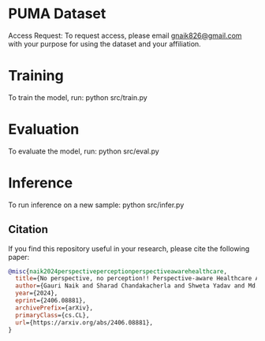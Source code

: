 # PUMA Dataset
 Access Request: To request access, please email gnaik826@gmail.com with your purpose for using the dataset and your affiliation.

# Training
To train the model, run:
python src/train.py

# Evaluation
To evaluate the model, run:
python src/eval.py


# Inference
To run inference on a new sample:
python src/infer.py 






## Citation

If you find this repository useful in your research, please cite the following paper:

```bibtex
@misc{naik2024perspectiveperceptionperspectiveawarehealthcare,
  title={No perspective, no perception!! Perspective-aware Healthcare Answer Summarization},
  author={Gauri Naik and Sharad Chandakacherla and Shweta Yadav and Md. Shad Akhtar},
  year={2024},
  eprint={2406.08881},
  archivePrefix={arXiv},
  primaryClass={cs.CL},
  url={https://arxiv.org/abs/2406.08881},
}

